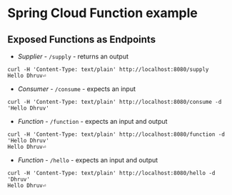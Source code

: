 # Spring Cloud Function example

## Exposed Functions as Endpoints
- *Supplier* - `/supply` - returns an output

```
curl -H 'Content-Type: text/plain' http://localhost:8080/supply
Hello Dhruv⏎                                                                                                      

```

- *Consumer* - `/consume` - expects an input

```
curl -H 'Content-Type: text/plain' http://localhost:8080/consume -d 'Hello Dhruv'
```

- *Function* - `/function` - expects an input and output
```
curl -H 'Content-Type: text/plain' http://localhost:8080/function -d 'Hello Dhruv'
Hello Dhruv⏎    
```

- *Function* - `/hello` - expects an input and output
```                                                                                        
curl -H 'Content-Type: text/plain' http://localhost:8080/hello -d 'Dhruv'
Hello Dhruv⏎  
```
